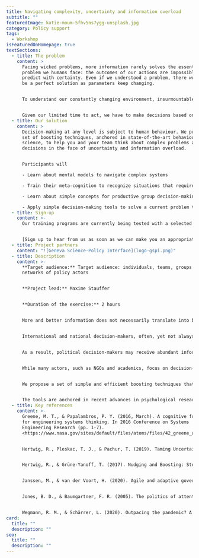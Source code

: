 ```yaml
---
title: Navigating complexity, uncertainty and information overload
subtitle: ""
featuredImage: katie-moum-5fhv5ns7ygg-unsplash.jpg
category: Policy support
tags:
  - Workshop
isFeaturedOnHomepage: true
textSections:
  - title: The problem
    content: >
      Facing wicked problems, more information rarely solves the essential
      problem we humans face: the outcomes of our actions are impossible to
      predict with certainty. Even if we understood a problem, there would never
      be a perfect solution as parameters keep changing.


      To understand our constantly changing environment, insurmountable amounts of information products are sent our way. But most of analyses lack the rigour to be conclusive. And when we search for high quality syntheses, they aren't tailored to our specific needs and often hidden behind paywalls.


      Given our limited time to act, we have to make decisions based on our current understanding of the world. But how to make well-informed guesses in fast-paced environments that perform better than chance and allow us to learn from them?
  - title: Our solution
    content: >
      Decision-making at any level is subject to human behaviour. We propose a
      set of boosting techniques, anchored in state-of-the-art behavioural
      science, to help you and your team think about complex problems and make
      decisions in the face of uncertainty and information overload.


      Participants will

      - Learn about mental models to navigate complex systems

      - Train their meta-cognition to recognize situations that require specific tools

      - Learn about simple concepts for productive group decision-making

      - Apply simple decision-making tools to solve a current problem they are facing
  - title: Sign-up
    content: >-
      Our training programs are currently being tested with a selected audience.


      [Sign up to hear from us as soon as we can make you an appropriate offer.](https://airtable.com/shrAM3SPhFyqzwAPv)
  - title: Project partners
    content: "![Geneva Science-Policy Interface](logo-gspi.png)"
  - title: Description
    content: >-
      **Target audience:** Target audience: individuals, teams, groups and
      networks of policy actors


      **Project lead:** Maxime Stauffer


      **Duration of the exercise:** 2 hours


      More and better information does not necessarily translate into better decision-making. Yet, political decision-makers are bombarded with new information every day. This project focuses on empowering decision-makers to help them navigate complex problems efficiently by selecting, processing and exchanging information effectively. 


      International and national decision-makers, often, yet not always, benefit from in-depth analyses of policy problems (e.g. SDGs) and of the impact and cost of policies. However, this production of evidence is not necessarily coordinated. It is often published behind paywalls, rarely synthesised, seldom tailored to decision needs, and different reports can provide conflicting recommendations. Additionally, the production of evidence also competes against other information sources such as partisan information, false information, or less rigorous analyses. 


      As a result, political decision-makers may receive abundant information but struggle to turn it into effective policy change. A typical example is climate change. With decades of research, evidence and tools on climate change, policy change only happens very slowly if at all. It has been repeated and empirically validated that one of the mechanisms that prevent effective policy change in light of new information lie in the dynamics of information processing. That is “how bounded-rational policy actors judge, select, use and remember information”. In other words, how do time-constrained, non-omniscient actors deal with information overload? 


      While many actors, such as NGOs and academics, focus on decision-making support through the provision of information in the form of reports, new evidence or better predictions, this project hopes to support the behavioural reality of decision-making. Advances in psychology and neurosciences have shed light on boosting techniques that equip decision-makers with tools and concepts to make fast and accurate decisions in the face of uncertainty. As such, the strategy behind this project is not about providing better or more information. The strategy is about improving decision-makers’ capacity to process information and navigate uncertain environments.


      We propose a set of simple and efficient boosting techniques that can be easily used by any decision-maker to make decisions in the face of uncertainty and information overload. The approach is based on empowerment instead of prescription. The tools will cover the following dimensions: (1) judging and selecting information; (2) sharing information; and (3) using information.


      The tools are anchored in recent advances in psychological research. Given that political decision- making, whether it is at a local, national or international level, is always subject to human behaviour, these tools likely generalise and thus are useful for every decision-maker. This solution differs from and complements pieces of evidence on policy problems and solutions which often are context-specific and thus cannot necessarily be imported into every context.
  - title: Key references
    content: >-
      Greene, M. T., & Papalambros, P. Y. (2016, March). A cognitive framework
      for engineering systems thinking. In 2016 Conference on Systems
      Engineering Research (pp. 1-7).
      <https://www.nasa.gov/sites/default/files/atoms/files/42_greene_a_cognitive_framework_for_engineering_systems_thinking_1.pdf>


      Hertwig, R., Pleskac, T. J., & Pachur, T. (2019). Taming Uncertainty. MIT Press. <https://doi.org/10.7551/mitpress/11114.001.0001>


      Hertwig, R., & Grüne-Yanoff, T. (2017). Nudging and Boosting: Steering or Empowering Good Decisions. Perspectives on Psychological Science, 12(6), 973–986. <https://doi.org/10.1177/1745691617702496>


      Janssen, M., & van der Voort, H. (2020). Agile and adaptive governance in crisis response: Lessons from the COVID-19 pandemic. International Journal of Information Management, 55, 102180. <https://doi.org/10.1016/j.ijinfomgt.2020.102180>


      Jones, B. D., & Baumgartner, F. R. (2005). The politics of attention: How government prioritizes problems. University of Chicago Press. <https://press.uchicago.edu/ucp/books/book/chicago/P/bo3644482.html>


      Wegmann, R. M., & Schärrer, L. (2020). Outpacing the pandemic? A factorial survey on decision speed of COVID-19 task forces. Journal of Organizational Effectiveness: People and Performance, 7(2), 191–202. <https://doi.org/10.1108/JOEPP-05-2020-0089>
card:
  title: ""
  description: ""
seo:
  title: ""
  description: ""
---
```

